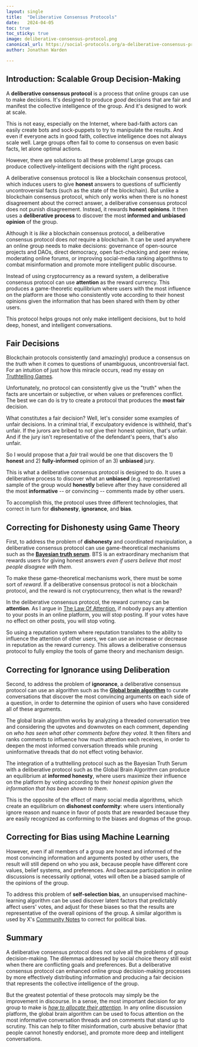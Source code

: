 ```yaml
---
layout: single
title:  "Deliberative Consensus Protocols"
date:   2024-04-05
toc: true
toc_sticky: true
image: deliberative-consensus-protocol.png
canonical_url: https://social-protocols.org/a-deliberative-consensus-protocol
author: Jonathan Warden

---
```


## Introduction: Scalable Group Decision-Making

A **deliberative consensus protocol** is a process that online groups can use to make decisions. It's designed to produce *good* decisions that are fair and manifest the collective intelligence of the group. And it's designed to work at scale.

This is not easy, especially on the Internet, where bad-faith actors can easily create bots and sock-puppets to try to manipulate the results. And even if everyone acts in good faith, collective intelligence does not always scale well. Large groups often fail to come to consensus on even basic facts, let alone optimal actions.

However, there are solutions to all these problems! Large groups can produce collectively-intelligent decisions with the right process.

<!--
A deliberative consensus protocol is like a blockchain consensus protocol, which uses game theory to produce consensus on questions of fact even in the face of bad-faith, manipulative behavior. But unlike a blockchain protocol, which online works for uncontroversial facts for which there is no honest disagreement, a deliberative consensus protocol works even when there is disagreement, using a **deliberative process** to discover the **honest and informed consensus**, and an unbiased machine learning algorithm. Finally, it **debiases** the results using an unsupervised machine-learning algorithm similar to the one used by X's Community Notes.

A deliberative consensus protocol is like a blockchain consensus protocol in that induces users to give **honest** answers (e.g. about the true state of the blockchain). But instead of depending on unanimous agreement on uncontroversial facts, it does not punish disagreement. Instead, it rewards users for (anonymously) giving **honest opinion**. It then uses a **deliberative process** to determine an **informed and unbiased consensus**.

-->

A deliberative consensus protocol is like a blockchain consensus protocol, which induces users to give **honest** answers to questions of sufficiently uncontroversial facts (such as the state of the blockchain). But unlike a blockchain consensus protocol, which only works when there is no honest disagreement about the correct answer, a deliberative consensus protocol does not punish disagreement. Instead, it rewards **honest opinions**. It then uses a **deliberative process** to discover the most **informed and unbiased opinion** of the group.

Although it is *like* a blockchain consensus protocol, a deliberative consensus protocol does *not* require a blockchain. It can be used anywhere an online group needs to make decisions: governance of open-source projects and DAOs, direct democracy, open fact-checking and peer review, moderating online forums, or improving social-media ranking algorithms to combat misinformation and promote more intelligent public discourse. 

Instead of using cryptocurrency as a reward system, a deliberative consensus protocol can use **attention** as the reward currency. This produces a game-theoretic equilibrium where users with the most influence on the platform are those who consistently vote according to their honest opinions given the information that has been shared with them by other users. 

This protocol helps groups not only make intelligent decisions, but to hold deep, honest, and intelligent conversations.

## Fair Decisions

Blockchain protocols consistently (and amazingly) produce a consensus on the *truth* when it comes to questions of unambiguous, uncontroversial fact. For an intuition of just how this miracle occurs, read my essay on [Truthtelling Games](/truthtelling-games). 

Unfortunately, no protocol can consistently give us the "truth" when the facts are uncertain or subjective, or when values or preferences conflict. The best we can do is try to create a protocol that produces the **most fair** decision.

What constitutes a fair decision? Well, let's consider some examples of unfair decisions. In a criminal trial, if exculpatory evidence is withheld, that's unfair. If the jurors are bribed to not give their honest opinion, that's unfair. And if the jury isn't representative of the defendant's peers, that's also unfair. 

So I would propose that a *fair* trail would be one that discovers the 1) **honest** and 2) **fully-informed** opinion of an 3) **unbiased** jury.

This is what a deliberative consensus protocol is designed to do. It uses a deliberative process to discover what an **unbiased** (e.g. representative) sample of the group would **honestly** believe after they have considered all the most **informative** -- or convincing -- comments made by other users.

To accomplish this, the protocol uses three different technologies, that correct in turn for **dishonesty**, **ignorance**, and **bias**.

## Correcting for Dishonesty using Game Theory

First, to address the problem of **dishonesty** and coordinated manipulation, a deliberative consensus protocol can use game-theoretical mechanisms such as the [**Bayesian truth serum**](https://nel.mit.edu/bayesian-truth-serum/). BTS is an extraordinary mechanism that rewards users for giving honest answers *even if users believe that most people disagree with them*.

To make these game-theoretical mechanisms work, there must be some sort of *reward*. If a deliberative consensus protocol is not a blockchain protocol, and the reward is not cryptocurrency, then what is the reward?

In the deliberative consensus protocol, the reward currency can be **attention**. As I argue in [The Law Of Attention](/the-law-of-attention), if nobody pays any attention to your posts in an online platform, you will stop posting. If your votes have no effect on other posts, you will stop voting.

So using a reputation system where reputation translates to the ability to influence the attention of other users, we can use an increase or decrease in reputation as the reward currency. This allows a deliberative consensus protocol to fully employ the tools of game theory and mechanism design.

## Correcting for Ignorance using Deliberation

Second, to address the problem of **ignorance**, a deliberative consensus protocol can use an algorithm such as the [**Global brain algorithm**](https://social-protocols.org/global-brain/) to curate conversations that discover the most convincing arguments on each side of a question, in order to determine the opinion of users who have considered all of these arguments. 

The global brain algorithm works by analyzing a threaded conversation tree and considering the upvotes and downvotes on each comment, depending on *who has seen what other comments before they voted*. It then filters and ranks comments to influence how much attention each receives, in order to deepen the most informed conversation threads while pruning uninformative threads that do not effect voting behavior. 

The integration of a truthtelling protocol such as the Bayesian Truth Serum with a deliberative protocol such as the Global Brain Algorithm can produce an equilibrium at **informed honesty**, where users maximize their influence on the platform by voting according to their *honest opinion given the information that has been shown to them*.

This is the opposite of the effect of many social media algorithms, which create an equilibrium on **dishonest conformity**: where users intentionally ignore reason and nuance in favor of posts that are rewarded because they are easily recognized as conforming to the biases and dogmas of the group.


## Correcting for Bias using Machine Learning

However, even if all members of a group are honest and informed of the most convincing information and arguments posted by other users, the result will still depend on who you ask, because people have different core values, belief systems, and preferences. And because participation in online discussions is necessarily optional, votes will often be a biased sample of the opinions of the group.

To address this problem of **self-selection bias**, an unsupervised machine-learning algorithm can be used discover latent factors that predictably affect users' votes, and adjust for these biases so that the results are representative of the overall opinions of the group. A similar algorithm is used by X's [Community Notes](https://communitynotes.x.com/guide/en/about/introduction) to correct for political bias.


## Summary

A deliberative consensus protocol does not solve all the problems of group decision-making. The dilemmas addressed by social choice theory still exist when there are conflicting goals and preferences. But a deliberative consensus protocol can enhanced online group decision-making processes by more effectively distributing information and producing a fair decision that represents the collective intelligence of the group.

But the greatest potential of these protocols may simply be the improvement in discourse. In a sense, the most important decision for any group to make is [*how to allocate their attention*](/what-deserves-our-attention). In any online discussion platform, the global brain algorithm can be used to focus attention on the most informative conversation threads and on comments that stand up to scrutiny. This can help to filter misinformation, curb abusive behavior (that people cannot honestly endorse), and promote more deep and intelligent conversations.

